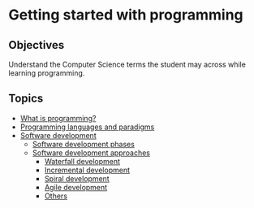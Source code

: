 # Getting started with programming

## Objectives

Understand the Computer Science terms the student may across while learning programming.

## Topics
* [What is programming?]()
* [Programming languages and paradigms]()
* [Software development ]()
  * [Software development phases]()
  * [Software development approaches]()
    * [Waterfall development]()
    * [Incremental development]()
    * [Spiral development]()
    * [Agile development]()
    * [Others]()
